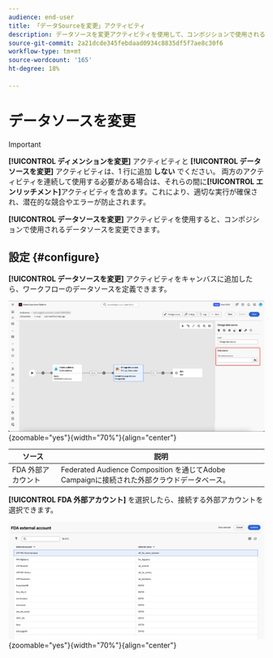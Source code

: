 ```yaml
---
audience: end-user
title: 「データSourceを変更」アクティビティ
description: データソースを変更アクティビティを使用して、コンポジションで使用されるデータソースを変更し、コンポジション内のデータをより柔軟に管理する方法を説明します。
source-git-commit: 2a21dcde345febdaad0934c8835df5f7ae8c30f6
workflow-type: tm+mt
source-wordcount: '165'
ht-degree: 18%

---
```



# データソースを変更

>[!IMPORTANT]
>
>**[!UICONTROL ディメンションを変更]** アクティビティと **[!UICONTROL データソースを変更]** アクティビティは、1 行に追加 **しない** でください。 両方のアクティビティを連続して使用する必要がある場合は、それらの間に&#x200B;**[!UICONTROL エンリッチメント]**&#x200B;アクティビティを含めます。これにより、適切な実行が確保され、潜在的な競合やエラーが防止されます。

**[!UICONTROL データソースを変更]** アクティビティを使用すると、コンポジションで使用されるデータソースを変更できます。

## 設定 {#configure}

**[!UICONTROL データソースを変更]** アクティビティをキャンバスに追加したら、ワークフローのデータソースを定義できます。

![Federated Audience Composition ワークスペース内で「データソース」オプションがハイライト表示されています。](/help/compositions/assets/change-data-source/configure.png){zoomable="yes"}{width="70%"}{align="center"}

| ソース | 説明 |
| ------ | ----------- |
| FDA 外部アカウント | Federated Audience Composition を通じてAdobe Campaignに接続された外部クラウドデータベース。 |

**[!UICONTROL FDA 外部アカウント]** を選択したら、接続する外部アカウントを選択できます。

![ 外部アカウントオプションを表示するポップオーバーが表示されます。](/help/compositions/assets/change-data-source/fda-external-account.png){zoomable="yes"}{width="70%"}{align="center"}
